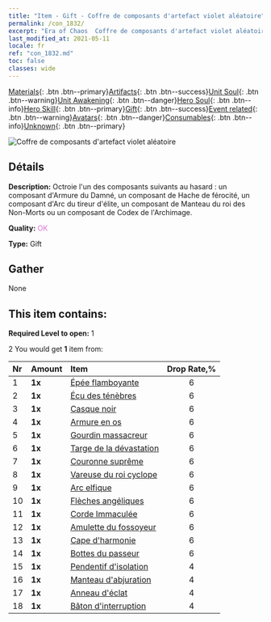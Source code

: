 ```yaml
---
title: "Item - Gift - Coffre de composants d'artefact violet aléatoire"
permalink: /con_1832/
excerpt: "Era of Chaos  Coffre de composants d'artefact violet aléatoire"
last_modified_at: 2021-05-11
locale: fr
ref: "con_1832.md"
toc: false
classes: wide
---
```

 [Materials](/ItemsFR/){: .btn .btn--primary}[Artifacts](/ItemsFR/Artifacts/){: .btn .btn--success}[Unit Soul](/ItemsFR/UnitSoul/){: .btn .btn--warning}[Unit Awakening](/ItemsFR/UnitAwakening/){: .btn .btn--danger}[Hero Soul](/ItemsFR/HeroSoul/){: .btn .btn--info}[Hero Skill](/ItemsFR/HeroSkill/){: .btn .btn--primary}[Gift](/ItemsFR/Gift/){: .btn .btn--success}[Event related](/ItemsFR/Events/){: .btn .btn--warning}[Avatars](/ItemsFR/Avatars/){: .btn .btn--danger}[Consumables](/ItemsFR/Consumables/){: .btn .btn--info}[Unknown](/ItemsFR/Unknown/){: .btn .btn--primary}

 ![Coffre de composants d'artefact violet aléatoire](/images/t/i_907046.png)

## Détails
 **Description:** Octroie l'un des composants suivants au hasard : un composant d'Armure du Damné, un composant de Hache de férocité, un composant d'Arc du tireur d'élite, un composant de Manteau du roi des Non-Morts ou un composant de Codex de l'Archimage.

 **Quality:** <span style="color: #DA70D6">OK</span>

 **Type:** Gift

## Gather

  None

## This item contains:

 **Required Level to open:** 1

 2 You would get **1** item  from:

  | Nr | Amount |     Item    | Drop Rate,% |
  |:---|:-------|:------------|:---------:|
  | 1 |  **1x** | [Épée flamboyante](/ItemsFR/art_121/) | 6 | 
  | 2 |  **1x** | [Écu des ténèbres](/ItemsFR/art_122/) | 6 | 
  | 3 |  **1x** | [Casque noir](/ItemsFR/art_123/) | 6 | 
  | 4 |  **1x** | [Armure en os](/ItemsFR/art_124/) | 6 | 
  | 5 |  **1x** | [Gourdin massacreur](/ItemsFR/art_125/) | 6 | 
  | 6 |  **1x** | [Targe de la dévastation](/ItemsFR/art_126/) | 6 | 
  | 7 |  **1x** | [Couronne suprême](/ItemsFR/art_127/) | 6 | 
  | 8 |  **1x** | [Vareuse du roi cyclope](/ItemsFR/art_128/) | 6 | 
  | 9 |  **1x** | [Arc elfique](/ItemsFR/art_103/) | 6 | 
  | 10 |  **1x** | [Flèches angéliques](/ItemsFR/art_104/) | 6 | 
  | 11 |  **1x** | [Corde Immaculée](/ItemsFR/art_105/) | 6 | 
  | 12 |  **1x** | [Amulette du fossoyeur](/ItemsFR/art_129/) | 6 | 
  | 13 |  **1x** | [Cape d'harmonie](/ItemsFR/art_130/) | 6 | 
  | 14 |  **1x** | [Bottes du passeur](/ItemsFR/art_131/) | 6 | 
  | 15 |  **1x** | [Pendentif d'isolation](/ItemsFR/art_136/) | 4 | 
  | 16 |  **1x** | [Manteau d'abjuration](/ItemsFR/art_137/) | 4 | 
  | 17 |  **1x** | [Anneau d'éclat](/ItemsFR/art_138/) | 4 | 
  | 18 |  **1x** | [Bâton d'interruption](/ItemsFR/art_139/) | 4 | 

